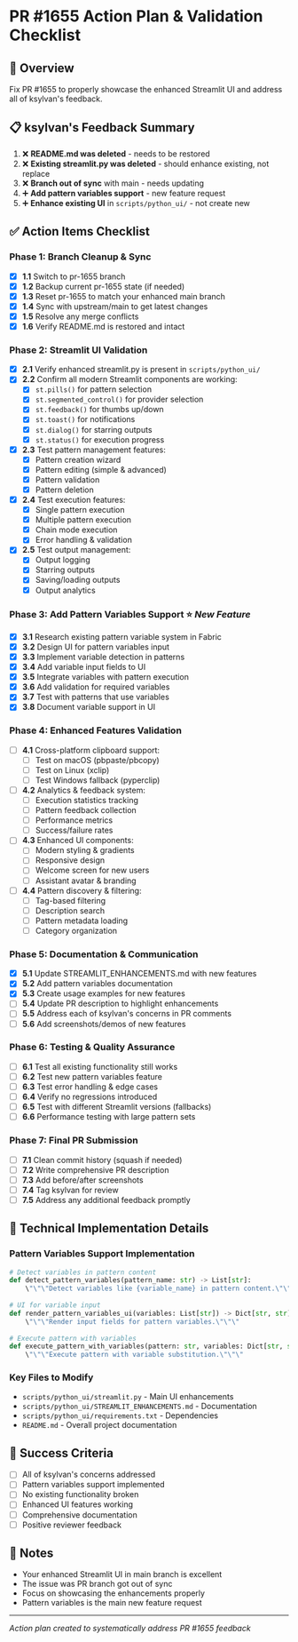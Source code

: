 # PR #1655 Action Plan & Validation Checklist

## 🎯 **Overview**
Fix PR #1655 to properly showcase the enhanced Streamlit UI and address all of ksylvan's feedback.

## 📋 **ksylvan's Feedback Summary**
1. ❌ **README.md was deleted** - needs to be restored
2. ❌ **Existing streamlit.py was deleted** - should enhance existing, not replace
3. ❌ **Branch out of sync** with main - needs updating
4. ➕ **Add pattern variables support** - new feature request
5. ➕ **Enhance existing UI** in `scripts/python_ui/` - not create new

## ✅ **Action Items Checklist**

### **Phase 1: Branch Cleanup & Sync**
- [x] **1.1** Switch to pr-1655 branch
- [x] **1.2** Backup current pr-1655 state (if needed)
- [x] **1.3** Reset pr-1655 to match your enhanced main branch
- [x] **1.4** Sync with upstream/main to get latest changes
- [x] **1.5** Resolve any merge conflicts
- [x] **1.6** Verify README.md is restored and intact

### **Phase 2: Streamlit UI Validation**
- [x] **2.1** Verify enhanced streamlit.py is present in `scripts/python_ui/`
- [x] **2.2** Confirm all modern Streamlit components are working:
  - [x] `st.pills()` for pattern selection
  - [x] `st.segmented_control()` for provider selection
  - [x] `st.feedback()` for thumbs up/down
  - [x] `st.toast()` for notifications
  - [x] `st.dialog()` for starring outputs
  - [x] `st.status()` for execution progress
- [x] **2.3** Test pattern management features:
  - [x] Pattern creation wizard
  - [x] Pattern editing (simple & advanced)
  - [x] Pattern validation
  - [x] Pattern deletion
- [x] **2.4** Test execution features:
  - [x] Single pattern execution
  - [x] Multiple pattern execution
  - [x] Chain mode execution
  - [x] Error handling & validation
- [x] **2.5** Test output management:
  - [x] Output logging
  - [x] Starring outputs
  - [x] Saving/loading outputs
  - [x] Output analytics

### **Phase 3: Add Pattern Variables Support** ⭐ *New Feature*
- [x] **3.1** Research existing pattern variable system in Fabric
- [x] **3.2** Design UI for pattern variables input
- [x] **3.3** Implement variable detection in patterns
- [x] **3.4** Add variable input fields to UI
- [x] **3.5** Integrate variables with pattern execution
- [x] **3.6** Add validation for required variables
- [x] **3.7** Test with patterns that use variables
- [x] **3.8** Document variable support in UI

### **Phase 4: Enhanced Features Validation**
- [ ] **4.1** Cross-platform clipboard support:
  - [ ] Test on macOS (pbpaste/pbcopy)
  - [ ] Test on Linux (xclip)
  - [ ] Test Windows fallback (pyperclip)
- [ ] **4.2** Analytics & feedback system:
  - [ ] Execution statistics tracking
  - [ ] Pattern feedback collection
  - [ ] Performance metrics
  - [ ] Success/failure rates
- [ ] **4.3** Enhanced UI components:
  - [ ] Modern styling & gradients
  - [ ] Responsive design
  - [ ] Welcome screen for new users
  - [ ] Assistant avatar & branding
- [ ] **4.4** Pattern discovery & filtering:
  - [ ] Tag-based filtering
  - [ ] Description search
  - [ ] Pattern metadata loading
  - [ ] Category organization

### **Phase 5: Documentation & Communication**
- [x] **5.1** Update STREAMLIT_ENHANCEMENTS.md with new features
- [x] **5.2** Add pattern variables documentation
- [x] **5.3** Create usage examples for new features
- [ ] **5.4** Update PR description to highlight enhancements
- [ ] **5.5** Address each of ksylvan's concerns in PR comments
- [ ] **5.6** Add screenshots/demos of new features

### **Phase 6: Testing & Quality Assurance**
- [ ] **6.1** Test all existing functionality still works
- [ ] **6.2** Test new pattern variables feature
- [ ] **6.3** Test error handling & edge cases
- [ ] **6.4** Verify no regressions introduced
- [ ] **6.5** Test with different Streamlit versions (fallbacks)
- [ ] **6.6** Performance testing with large pattern sets

### **Phase 7: Final PR Submission**
- [ ] **7.1** Clean commit history (squash if needed)
- [ ] **7.2** Write comprehensive PR description
- [ ] **7.3** Add before/after screenshots
- [ ] **7.4** Tag ksylvan for review
- [ ] **7.5** Address any additional feedback promptly

## 🔧 **Technical Implementation Details**

### **Pattern Variables Support Implementation**
```python
# Detect variables in pattern content
def detect_pattern_variables(pattern_name: str) -> List[str]:
    \"\"\"Detect variables like {variable_name} in pattern content.\"\"\"
    
# UI for variable input
def render_pattern_variables_ui(variables: List[str]) -> Dict[str, str]:
    \"\"\"Render input fields for pattern variables.\"\"\"
    
# Execute pattern with variables
def execute_pattern_with_variables(pattern: str, variables: Dict[str, str], input_text: str) -> str:
    \"\"\"Execute pattern with variable substitution.\"\"\"
```

### **Key Files to Modify**
- `scripts/python_ui/streamlit.py` - Main UI enhancements
- `scripts/python_ui/STREAMLIT_ENHANCEMENTS.md` - Documentation
- `scripts/python_ui/requirements.txt` - Dependencies
- `README.md` - Overall project documentation

## 🎯 **Success Criteria**
- [ ] All of ksylvan's concerns addressed
- [ ] Pattern variables support implemented
- [ ] No existing functionality broken
- [ ] Enhanced UI features working
- [ ] Comprehensive documentation
- [ ] Positive reviewer feedback

## 📝 **Notes**
- Your enhanced Streamlit UI in main branch is excellent
- The issue was PR branch got out of sync
- Focus on showcasing the enhancements properly
- Pattern variables is the main new feature request

---
*Action plan created to systematically address PR #1655 feedback*